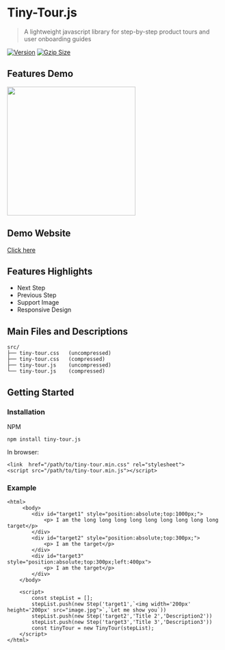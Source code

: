 # Tiny-Tour.js
> A lightweight javascript library for step-by-step product tours and user onboarding guides

[![Version](https://img.shields.io/npm/v/tiny-tour.js.svg)](https://www.npmjs.com/package/tiny-tour.js) 
[![Gzip Size](https://img.shields.io/bundlephobia/minzip/tiny-tour.js.svg)](https://unpkg.com/tinyview.js@1.0.3/tiny-tour.min.js)

## Features Demo
<img src="https://github.com/jacksonCV1114/tiny-tour/blob/master/demo.gif" width="300"/>

## Demo Website
<a href src="https://htmlpreview.github.io/?https://github.com/jacksonCV1114/tiny-tour/blob/master/demo/index.html">Click here</a>

## Features Highlights
* Next Step
* Previous Step
* Support Image
* Responsive Design

## Main Files and Descriptions
```
src/
├── tiny-tour.css   (uncompressed)
├── tiny-tour.css   (compressed)
├── tiny-tour.js    (uncompressed)
└── tiny-tour.js    (compressed)
```

## Getting Started

### Installation

NPM
```
npm install tiny-tour.js
```
In browser:
```
<link  href="/path/to/tiny-tour.min.css" rel="stylesheet">
<script src="/path/to/tiny-tour.min.js"></script>
```
### Example
```
<html>
     <body>
        <div id="target1" style="position:absolute;top:1000px;">
            <p> I am the long long long long long long long long long target</p>
        </div>  
        <div id="target2" style="position:absolute;top:300px;">
            <p> I am the target</p>
        </div>  
        <div id="target3" style="position:absolute;top:300px;left:400px">
            <p> I am the target</p>
        </div>  
    </body>
  
    <script>
        const stepList = [];
        stepList.push(new Step('target1',`<img width='200px' height='200px' src="image.jpg">`,`Let me show you`))
        stepList.push(new Step('target2','Title 2','Description2'))
        stepList.push(new Step('target3','Title 3','Description3'))
        const tinyTour = new TinyTour(stepList);
    </script>
</html>
```

